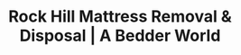 ---
layout: location.njk
title: "Rock Hill Mattress Removal & Disposal | A Bedder World"
description: "Professional mattress removal in Rock Hill, SC. University town specialists serving Winthrop students, Charlotte commuters, and Catawba River communities. Next-day service "
permalink: "/mattress-removal/south-carolina/rock-hill/"
city: "Rock Hill"
state: "South Carolina"
stateAbbr: "SC"
stateSlug: "south-carolina"
tier: 1
coordinates: 
  lat: 34.9249
  lng: -81.0257
pricing:
  startingPrice: 125
  single: 125
  queen: 155
  king: 180
  boxSpring: 30
zipCodes: ["29730", "29732", "29733", "29734"]
neighborhoods: [
  {
    "name": "Downtown Historic District",
    "zipCodes": ["29730"]
  },
  {
    "name": "Winthrop University Area",
    "zipCodes": ["29733"]
  },
  {
    "name": "Ebenezer",
    "zipCodes": ["29730"]
  },
  {
    "name": "Newport",
    "zipCodes": ["29732"]
  },
  {
    "name": "Oakdale",
    "zipCodes": ["29733"]
  },
  {
    "name": "Boyd Hill",
    "zipCodes": ["29730"]
  },
  {
    "name": "Cherry Park",
    "zipCodes": ["29730"]
  },
  {
    "name": "Fewell Park",
    "zipCodes": ["29730"]
  },
  {
    "name": "Anderson Road Corridor",
    "zipCodes": ["29730"]
  },
  {
    "name": "Rock Hill Country Club",
    "zipCodes": ["29733"]
  },
  {
    "name": "Manchester Meadows",
    "zipCodes": ["29732"]
  },
  {
    "name": "Mt. Gallant",
    "zipCodes": ["29732"]
  },
  {
    "name": "Riverwalk",
    "zipCodes": ["29730"]
  },
  {
    "name": "Southside",
    "zipCodes": ["29733"]
  },
  {
    "name": "Ebenezer Road Corridor",
    "zipCodes": ["29730"]
  }
]
nearbyCities: [
  {
    "name": "Columbia",
    "slug": "columbia",
    "distance": 68,
    "isSuburb": false
  },
  {
    "name": "Charleston",
    "slug": "charleston", 
    "distance": 161,
    "isSuburb": false
  },
  {
    "name": "Anderson",
    "slug": "anderson",
    "distance": 125,
    "isSuburb": false
  },
  {
    "name": "Florence",
    "slug": "florence",
    "distance": 110,
    "isSuburb": false
  },
  {
    "name": "Greenville",
    "slug": "greenville",
    "distance": 95,
    "isSuburb": false
  }
]
reviews:
  count: 38
  featured:
    - author: "Winthrop Student Emma"
      rating: 5
      text: "Perfect timing for semester move-out. Booked online Sunday, team came Tuesday. Way easier than dealing with dorm disposal rules."
    - author: "Charlotte Commuter Mike"
      rating: 5
      text: "Scheduled pickup while I was at work in Charlotte. Wife said they were punctual and professional, had everything done quickly."
    - author: "Downtown Resident Sarah"
      rating: 4
      text: "Great service for our historic home renovation. They handled our narrow stairs and old doorways without any issues."
    - author: "Newport Dad Tom"
      rating: 5
      text: "Online booking was simple. Team arrived exactly on time, very efficient. Saved us the drive to Mt. Gallant."
    - author: "University Area Mom Lisa"
      rating: 5
      text: "So much easier than figuring out York County disposal. Quick scheduling, professional crew, fair pricing."
    - author: "Oakdale Jennifer"
      rating: 4
      text: "Accommodated our busy family schedule perfectly. Team was courteous and handled everything efficiently."

pageContent:
  heroDescription: "Next-day mattress pickup throughout Rock Hill, South Carolina's university town. We serve Winthrop students, Charlotte commuters, and Catawba River communities. Over 1 million mattresses recycled nationwide - book online in 60 seconds."

  aboutService: "Our Rock Hill mattress removal service delivers next-day pickup with specialized expertise from over 1 million mattresses recycled nationwide. We excel at serving this unique university town where Charlotte metro convenience meets small-town community values. Our team understands the distinct timing needs of Winthrop University students during semester transitions, coordinates with Charlotte commuter schedules, and manages the logistics of serving both historic downtown areas and growing suburban neighborhoods like Newport and Oakdale. We navigate narrow staircases in 1870s historic buildings, coordinate with university housing protocols, handle the influx during move-in/move-out periods, and work efficiently in both established neighborhoods near Boyd Hill and expanding areas around Manchester Meadows. From Riverwalk apartments to Ebenezer family homes, we eliminate York County disposal complications while providing proper recycling that supports Rock Hill's environmental consciousness through their Clean & Green initiatives."

  serviceAreasIntro: "Professional mattress pickup throughout Rock Hill's diverse neighborhoods, from historic downtown to university areas and growing suburban communities:"

  regulationsCompliance: "York County operates 15 collection centers requiring resident transport during limited hours, with minimum fees of $5 per load and $20 per ton for disposal services. The 2024 discontinuation of curbside recycling means residents must use drop-off centers, while many facilities don't accept mattresses due to capacity limitations. University students face additional coordination with Winthrop housing protocols and semester timing constraints. Our service eliminates these complications with flexible pickup scheduling that works around academic calendars, commuter work schedules in Charlotte, and the busy family schedules of this growing university community."

  environmentalImpact: "Our Rock Hill service diverts 80% of mattress materials from regional landfills through certified Southeast recycling facilities. After serving university students, Charlotte commuters, and local families, we've recycled 2,660 mattresses (106,400 pounds) supporting the environmental stewardship values embraced by Rock Hill's Clean & Green program since 1987. This processing reduces transport emissions while creating jobs that serve Rock Hill's diverse economic base including education, manufacturing, and the growing retail sector. Residents contribute to sustainability initiatives that align with the city's Keep America Beautiful affiliate status and community environmental education partnerships."

  howItWorksScheduling: "Student and commuter-friendly scheduling with easy online booking throughout Rock Hill. We coordinate around Winthrop academic calendars, accommodate Charlotte work commute schedules, work with family timing in growing suburbs, and provide reliable service that meets this university community's expectations."

  howItWorksService: "Our team specializes in Rock Hill's unique geography and community needs. We navigate historic downtown access efficiently, coordinate with university housing requirements, handle suburban family logistics in expanding neighborhoods, work within Catawba River area considerations, and provide quality service throughout this education-focused community."

  howItWorksDisposal: "Licensed transport to certified Southeast recycling facilities where materials support regional sustainability initiatives. Steel springs and foam components contribute to the circular economy while supporting Rock Hill's role as an educational hub, Charlotte metro access point, and environmentally conscious community that maintains small-town values within a growing metropolitan region."

  sidebarStats:
    mattressesRemoved: "2660"

localRegulations: "York County's collection center network creates challenges with limited facility hours, disposal fees, and mattress acceptance restrictions following 2024 recycling program changes. University students face additional coordination with academic schedules and housing requirements. Our service streamlines these challenges with immediate scheduling that accommodates semester transitions and commuter work patterns, comprehensive coverage throughout Rock Hill's metro area, and recycling that exceeds basic county disposal options."

faqs:
  - question: "How quickly can you remove my mattress in Rock Hill?"
    answer: "We provide next-day pickup throughout Rock Hill including downtown historic district, Winthrop University area, Newport, Oakdale, and all neighborhoods. Online booking accommodates student schedules, commuter timing, and family needs."
    
  - question: "Do you coordinate with Winthrop University student housing?"
    answer: "Absolutely. We specialize in serving Winthrop students and coordinate with semester transitions, finals periods, and campus housing requirements. Our scheduling works perfectly for move-in, move-out, and mid-semester transitions for all 6,000 students."
    
  - question: "Can you serve Charlotte commuters and working families?"
    answer: "Yes, we provide flexible scheduling that works with Charlotte commute schedules and busy family timing. We understand that many Rock Hill residents work in Charlotte and coordinate pickup around those schedules for maximum convenience."
    
  - question: "What's included in your Rock Hill mattress removal service?"
    answer: "Complete university town service includes pickup from student housing, family homes, and downtown apartments, flexible scheduling around academic and work calendars, navigation of historic and suburban areas, and eco-friendly disposal through certified facilities."
    
  - question: "Do you handle historic downtown buildings and narrow access?"
    answer: "Definitely. We have experience with Rock Hill's 12 historic downtown buildings from the 1870s, including narrow staircases, old doorways, and unique access challenges in the historic district while respecting preservation considerations."
    
  - question: "Can you serve all Rock Hill neighborhoods and suburbs?"
    answer: "Yes, we provide comprehensive service throughout Rock Hill including downtown, Winthrop area, Newport, Oakdale, Ebenezer, Boyd Hill, and all growing suburban areas. Our team efficiently navigates both established and expanding neighborhoods."
    
  - question: "How do you coordinate with Rock Hill's university and commuter lifestyle?"
    answer: "We understand Rock Hill's unique character as a university town with Charlotte metro access. Our scheduling accommodates semester rhythms, commuter work patterns, and the blend of student, family, and professional community needs that define this growing city."
    
  - question: "What happens to mattresses after pickup in Rock Hill?"
    answer: "Mattresses go to certified Southeast recycling facilities where 80% of materials including steel springs, foam, and fabric are separated for reuse. This supports environmental stewardship values that align with Rock Hill's Clean & Green program and community environmental education initiatives, contributing to sustainability efforts that benefit this education-focused community."
---